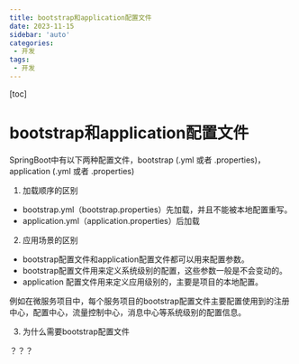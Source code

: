 ```yaml
---
title: bootstrap和application配置文件
date: 2023-11-15
sidebar: 'auto'
categories:
 - 开发
tags:
 - 开发
---
```


[toc]

# bootstrap和application配置文件

SpringBoot中有以下两种配置文件，bootstrap (.yml 或者 .properties)，application (.yml 或者 .properties)

1. 加载顺序的区别

- bootstrap.yml（bootstrap.properties）先加载，并且不能被本地配置重写。
- application.yml（application.properties）后加载

2. 应用场景的区别

- bootstrap配置文件和application配置文件都可以用来配置参数。
- bootstrap配置文件用来定义系统级别的配置，这些参数一般是不会变动的。
- application 配置文件用来定义应用级别的，主要是项目的本地配置。

例如在微服务项目中，每个服务项目的bootstrap配置文件主要配置使用到的注册中心，配置中心，流量控制中心，消息中心等系统级别的配置信息。

3. 为什么需要bootstrap配置文件

？？？








